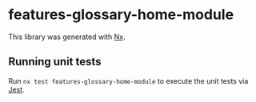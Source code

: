 # features-glossary-home-module

This library was generated with [Nx](https://nx.dev).

## Running unit tests

Run `nx test features-glossary-home-module` to execute the unit tests via [Jest](https://jestjs.io).
